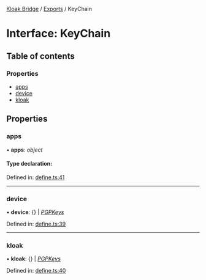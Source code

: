 [Kloak Bridge](../README.md) / [Exports](../modules.md) / KeyChain

# Interface: KeyChain

## Table of contents

### Properties

- [apps](keychain.md#apps)
- [device](keychain.md#device)
- [kloak](keychain.md#kloak)

## Properties

### apps

• **apps**: *object*

#### Type declaration:

Defined in: [define.ts:41](https://github.com/CoNET-project/kloak-bridge/blob/31a272e/src/define.ts#L41)

___

### device

• **device**: {} \| [*PGPKeys*](pgpkeys.md)

Defined in: [define.ts:39](https://github.com/CoNET-project/kloak-bridge/blob/31a272e/src/define.ts#L39)

___

### kloak

• **kloak**: {} \| [*PGPKeys*](pgpkeys.md)

Defined in: [define.ts:40](https://github.com/CoNET-project/kloak-bridge/blob/31a272e/src/define.ts#L40)
